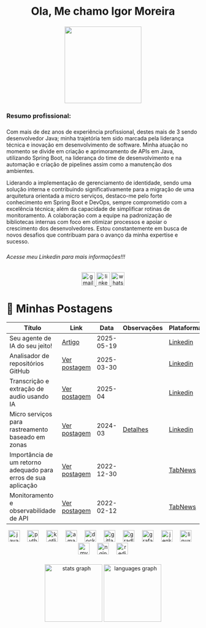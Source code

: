 <h1 align="center">Ola, Me chamo Igor Moreira</h1>

###

<div align="center">
  <img height="200" src="https://avatars.githubusercontent.com/u/56927248?v=4"  />
</div>

###

<h3 align="left">Resumo profissional:</h3>

###

<p align="left">Com mais de dez anos de experiência profissional, destes mais de 3 sendo desenvolvedor Java; minha trajetória tem sido marcada pela liderança técnica e inovação em desenvolvimento de software. Minha atuação no momento se divide em criação e aprimoramento de APIs em Java, utilizando Spring Boot, na liderança do time de desenvolvimento e na automação e criação de pipelines assim como a manutenção dos ambientes.

Liderando a implementação de gerenciamento de identidade, sendo uma solução interna e contribuindo significativamente para a migração de uma arquitetura orientada a micro serviços, destaco-me pelo forte conhecimento em Spring Boot e DevOps, sempre comprometido com a excelência técnica; além da capacidade de simplificar rotinas de monitoramento. A colaboração com a equipe na padronização de bibliotecas internas com foco em otimizar processos e apoiar o crescimento dos desenvolvedores. Estou constantemente em busca de novos desafios que contribuam para o avanço da minha expertise e sucesso.</p>

###

<h6 align="left">Acesse meu Linkedin para mais informações!!!</h6>

###

<div align="center">
  <a href="alvesmoreiraigor@gmail.com" target="_blank">
    <img src="https://img.shields.io/static/v1?message=Gmail&logo=gmail&label=&color=D14836&logoColor=white&labelColor=&style=for-the-badge" height="35" alt="gmail logo"  />
  </a>
  <a href="https://www.linkedin.com/in/alves-dev" target="_blank">
    <img src="https://img.shields.io/static/v1?message=LinkedIn&logo=linkedin&label=&color=0077B5&logoColor=white&labelColor=&style=for-the-badge" height="35" alt="linkedin logo"  />
  </a>
  <a href="https://wa.me/5534984134154" target="_blank">
    <img src="https://img.shields.io/static/v1?message=Whatsapp&logo=whatsapp&label=&color=25D366&logoColor=white&labelColor=&style=for-the-badge" height="35" alt="whatsapp logo"  />
  </a>
</div>

###

# 📝 Minhas Postagens

| Título                                                         | Link                                                                                                                                                                                                                                          | Data       | Observações                                          | Plataforma                                         |
|----------------------------------------------------------------|-----------------------------------------------------------------------------------------------------------------------------------------------------------------------------------------------------------------------------------------------|------------|------------------------------------------------------|----------------------------------------------------|
| Seu agente de IA do seu jeito!                                 | [Artigo](https://www.linkedin.com/pulse/seu-agente-de-ia-do-jeito-igor-moreira-nhu6f)                                                                                                                                                         | 2025-05-19 |                                                      | [Linkedin](https://www.linkedin.com/in/alves-dev/) |
| Analisador de repositórios GitHub                              | [Ver postagem](https://www.linkedin.com/posts/alves-dev_se-voc%C3%AA-tamb%C3%A9m-%C3%A9-met%C3%B3dico-assim-como-eu-activity-7312442985269399554-z-Pd?utm_source=share&utm_medium=member_desktop&rcm=ACoAACZTj6UBUlD_TpaOGmdtnXd_17e6lVgAphI) | 2025-03-30 |                                                      | [Linkedin](https://www.linkedin.com/in/alves-dev/) |
| Transcrição e extração de audio usando IA                      | [Ver postagem](https://www.linkedin.com/posts/alves-dev_ai-activity-7180541960170979328-GngI?utm_source=share&utm_medium=member_desktop&rcm=ACoAACZTj6UBUlD_TpaOGmdtnXd_17e6lVgAphI)                                                          | 2025-04    |                                                      | [Linkedin](https://www.linkedin.com/in/alves-dev/) |
| Micro serviços para rastreamento baseado em zonas              | [Ver postagem](https://www.linkedin.com/posts/alves-dev_fala-pessoal-quero-compartilhar-com-voc%C3%AAs-activity-7171456340400304128-hb3F?utm_source=share&utm_medium=member_desktop&rcm=ACoAACZTj6UBUlD_TpaOGmdtnXd_17e6lVgAphI)              | 2024-03    | [Detalhes](posts/stack-life-python-kotlin/README.md) | [Linkedin](https://www.linkedin.com/in/alves-dev/) |
| Importância de um retorno adequado para erros de sua aplicação | [Ver postagem](https://www.tabnews.com.br/IgorMA/importancia-de-um-retorno-adequado-para-erros-de-sua-aplicacao)                                                                                                                              | 2022-12-30 |                                                      | [TabNews](https://www.tabnews.com.br/IgorMA)       |
| Monitoramento e observabilidade de API                         | [Ver postagem](https://www.tabnews.com.br/IgorMA/monitoramento-e-observabilidade-de-api)                                                                                                                                                      | 2022-02-12 |                                                      | [TabNews](https://www.tabnews.com.br/IgorMA)       |

<div align="center">
  <img src="https://cdn.jsdelivr.net/gh/devicons/devicon/icons/java/java-original.svg" height="30" alt="java logo"  />
  <img width="12" />
  <img src="https://cdn.jsdelivr.net/gh/devicons/devicon/icons/python/python-original.svg" height="30" alt="python logo"  />
  <img width="12" />
  <img src="https://cdn.iconscout.com/icon/free/png-512/free-kotlin-2038873-1720086.png?f=webp&w=512" height="30" alt="kotlin logo"  />
  <img width="12" />
  <img src="https://cdn.iconscout.com/icon/free/png-512/free-aws-1869025-1583149.png?f=webp&w=512" height="30" alt="amazonwebservices logo"  />
  <img width="12" />
  <img src="https://cdn.jsdelivr.net/gh/devicons/devicon/icons/docker/docker-original.svg" height="30" alt="docker logo"  />
  <img width="12" />
  <img src="https://cdn.jsdelivr.net/gh/devicons/devicon/icons/gitlab/gitlab-original.svg" height="30" alt="gitlab logo"  />
  <img width="12" />
  <img src="https://cdn.iconscout.com/icon/free/png-512/free-gradle-1-285287.png?f=webp&w=512" height="30" alt="gradle logo"  />
  <img width="12" />
  <img src="https://cdn.jsdelivr.net/gh/devicons/devicon/icons/grafana/grafana-original.svg" height="30" alt="grafana logo"  />
  <img width="12" />
  <img src="https://cdn.iconscout.com/icon/free/png-512/free-jenkins-1-282385.png?f=webp&w=512" height="30" alt="jenkins logo"  />
  <img width="12" />
  <img src="https://cdn.jsdelivr.net/gh/devicons/devicon/icons/linux/linux-original.svg" height="30" alt="linux logo"  />
  <img width="12" />
  <img src="https://cdn.jsdelivr.net/gh/devicons/devicon/icons/mysql/mysql-original.svg" height="30" alt="mysql logo"  />
  <img width="12" />
  <img src="https://cdn.jsdelivr.net/gh/devicons/devicon/icons/nginx/nginx-original.svg" height="30" alt="nginx logo"  />
  <img width="12" />
  <img src="https://cdn.jsdelivr.net/gh/devicons/devicon/icons/redis/redis-original.svg" height="30" alt="redis logo"  />
</div>

###

<div align="center">
  <img src="https://github-readme-stats.vercel.app/api?username=alves-dev&hide_title=false&hide_rank=false&show_icons=true&include_all_commits=true&count_private=true&disable_animations=false&theme=default&locale=en&hide_border=false" height="150" alt="stats graph"  />
  <img src="https://github-readme-stats.vercel.app/api/top-langs?username=alves-dev&locale=en&hide_title=false&layout=compact&card_width=320&langs_count=5&theme=default&hide_border=false" height="150" alt="languages graph"  />
</div>

###

